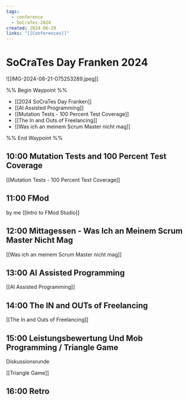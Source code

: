 ```yaml
---
tags:
  - conference
  - SoCraTes-2024
created: 2024-06-29
links: "[[Conferences]]"
---
```

# SoCraTes Day Franken 2024

![[IMG-2024-08-21-075253289.jpeg]]

%% Begin Waypoint %%
- [[2024 SoCraTes Day Franken]]
- [[AI Assisted Programming]]
- [[Mutation Tests - 100 Percent Test Coverage]]
- [[The In and Outs of Freelancing]]
- [[Was ich an meinem Scrum Master nicht mag]]

%% End Waypoint %%

## 10:00 Mutation Tests and 100 Percent Test Coverage

[[Mutation Tests - 100 Percent Test Coverage]]

## 11:00 FMod

by me [[Intro to FMod Studio]]

## 12:00 Mittagessen - Was Ich an Meinem Scrum Master Nicht Mag

[[Was ich an meinem Scrum Master nicht mag]]

## 13:00 AI Assisted Programming

[[AI Assisted Programming]]

## 14:00 The IN and OUTs of Freelancing

 [[The In and Outs of Freelancing]]

## 15:00 Leistungsbewertung Und Mob Programming / Triangle Game

Diskussionsrunde

[[Triangle Game]]

## 16:00 Retro
